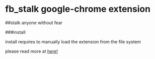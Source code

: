 # fb_stalk google-chrome extension 

##stalk anyone without fear

###install 

install requires to manually load the extension from the  file system 

please read more at [here!](https://developer.chrome.com/extensions/getstarted#unpacked)
